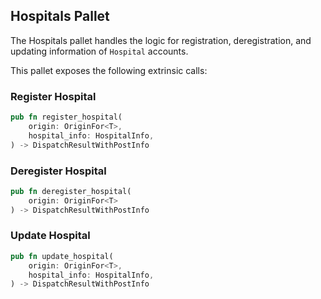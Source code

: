 ## Hospitals Pallet
The Hospitals pallet handles the logic for registration, deregistration, and updating information of `Hospital` accounts.

This pallet exposes the following extrinsic calls:
### Register Hospital
```rust
pub fn register_hospital(
    origin: OriginFor<T>,
    hospital_info: HospitalInfo,
) -> DispatchResultWithPostInfo
```
### Deregister Hospital
```rust
pub fn deregister_hospital(
    origin: OriginFor<T>
) -> DispatchResultWithPostInfo
```
### Update Hospital
```rust
pub fn update_hospital(
    origin: OriginFor<T>,
    hospital_info: HospitalInfo,
) -> DispatchResultWithPostInfo
```
